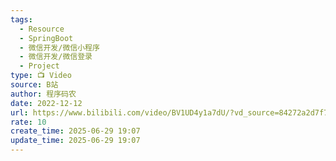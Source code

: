 ```yaml
---
tags:
  - Resource
  - SpringBoot
  - 微信开发/微信小程序
  - 微信开发/微信登录
  - Project
type: 📺 Video
source: B站
author: 程序码农
date: 2022-12-12
url: https://www.bilibili.com/video/BV1UD4y1a7dU/?vd_source=84272a2d7f72158b38778819be5bc6ad
rate: 10
create_time: 2025-06-29 19:07
update_time: 2025-06-29 19:07
---
```

